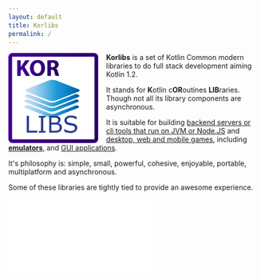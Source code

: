 ```yaml
---
layout: default
title: Korlibs
permalink: /
---
```


<img src="/i/logos/korlibs.svg" width="180" height="180" style="float:left;margin-right:16px;"/>

**Korlibs** is a set of Kotlin Common modern libraries to do full stack development aiming Kotlin 1.2.

It stands for **K**otlin c**OR**outines **LIB**raries. Though not all its library components are asynchronous.

It is suitable for building [backend servers or cli tools that run on JVM or Node.JS](/korio) and [desktop, web and mobile games](/korge), including [**emulators**](https://github.com/kpspemu/kpspemu), and [GUI applications](/korui).

It's philosophy is: simple, small, powerful, cohesive, enjoyable, portable, multiplatform and asynchronous.

Some of these libraries are tightly tied to provide an awesome experience.

<embed src="korlibs-deps.svg" />

